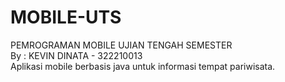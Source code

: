# MOBILE-UTS
PEMROGRAMAN MOBILE UJIAN TENGAH SEMESTER <br>
By : KEVIN DINATA - 322210013 <br>
Aplikasi mobile berbasis java untuk informasi tempat pariwisata. <br>
